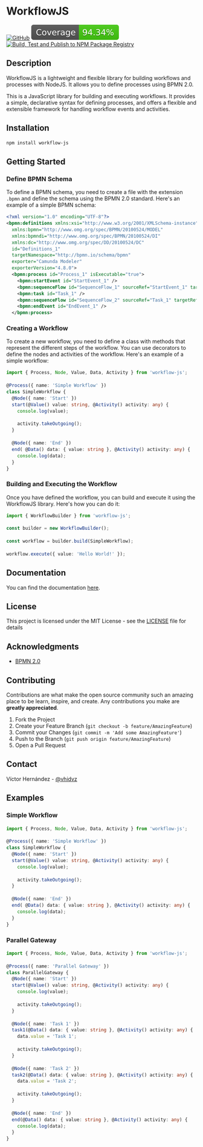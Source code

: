 # WorkflowJS

[![GitHub](https://img.shields.io/github/license/vhidvz/workflow-js?style=flat)](https://vhidvz.github.io/workflow-js/)
[![Coverage](https://raw.githubusercontent.com/vhidvz/workflow-js/master/coverage-badge.svg)](https://htmlpreview.github.io/?https://github.com/vhidvz/workflow-js/blob/master/docs/coverage/lcov-report/index.html)
[![Build, Test and Publish to NPM Package Registry](https://github.com/vhidvz/workflow-js/actions/workflows/npm-ci.yml/badge.svg)](https://github.com/vhidvz/workflow-js/actions/workflows/npm-ci.yml)

## Description

WorkflowJS is a lightweight and flexible library for building workflows and processes with NodeJS. It allows you to define processes using BPMN 2.0.

This is a JavaScript library for building and executing workflows. It provides a simple, declarative syntax for defining processes, and offers a flexible and extensible framework for handling workflow events and activities.

## Installation

```sh
npm install workflow-js
```

## Getting Started

### Define BPMN Schema

To define a BPMN schema, you need to create a file with the extension `.bpmn` and define the schema using the BPMN 2.0 standard. Here's an example of a simple BPMN schema:

```xml
<?xml version="1.0" encoding="UTF-8"?>
<bpmn:definitions xmlns:xsi="http://www.w3.org/2001/XMLSchema-instance"
  xmlns:bpmn="http://www.omg.org/spec/BPMN/20100524/MODEL"
  xmlns:bpmndi="http://www.omg.org/spec/BPMN/20100524/DI"
  xmlns:dc="http://www.omg.org/spec/DD/20100524/DC"
  id="Definitions_1"
  targetNamespace="http://bpmn.io/schema/bpmn"
  exporter="Camunda Modeler"
  exporterVersion="4.8.0">
  <bpmn:process id="Process_1" isExecutable="true">
    <bpmn:startEvent id="StartEvent_1" />
    <bpmn:sequenceFlow id="SequenceFlow_1" sourceRef="StartEvent_1" targetRef="Task_1" />
    <bpmn:task id="Task_1" />
    <bpmn:sequenceFlow id="SequenceFlow_2" sourceRef="Task_1" targetRef="EndEvent_1" />
    <bpmn:endEvent id="EndEvent_1" />
  </bpmn:process>
```

### Creating a Workflow

To create a new workflow, you need to define a class with methods that represent the different steps of the workflow. You can use decorators to define the nodes and activities of the workflow. Here's an example of a simple workflow:

```ts
import { Process, Node, Value, Data, Activity } from 'workflow-js';

@Process({ name: 'Simple Workflow' })
class SimpleWorkflow {
  @Node({ name: 'Start' })
  start(@Value() value: string, @Activity() activity: any) {
    console.log(value);

    activity.takeOutgoing();
  }

  @Node({ name: 'End' })
  end( @Data() data: { value: string }, @Activity() activity: any) {
    console.log(data);
  }
}
```

### Building and Executing the Workflow

Once you have defined the workflow, you can build and execute it using the WorkflowJS library. Here's how you can do it:

```ts
import { WorkflowBuilder } from 'workflow-js';

const builder = new WorkflowBuilder();

const workflow = builder.build(SimpleWorkflow);

workflow.execute({ value: 'Hello World!' });
```

## Documentation

You can find the documentation [here](https://vhidvz.github.io/workflow-js/).

## License

This project is licensed under the MIT License - see the [LICENSE](LICENSE) file for details

## Acknowledgments

- [BPMN 2.0](https://www.omg.org/spec/BPMN/2.0/)

## Contributing

Contributions are what make the open source community such an amazing place to be learn, inspire, and create. Any contributions you make are **greatly appreciated**.

1. Fork the Project
2. Create your Feature Branch (`git checkout -b feature/AmazingFeature`)
3. Commit your Changes (`git commit -m 'Add some AmazingFeature'`)
4. Push to the Branch (`git push origin feature/AmazingFeature`)
5. Open a Pull Request

## Contact

Víctor Hernández - [@vhidvz](https://twitter.com/vhidvz)

## Examples

### Simple Workflow

```ts
import { Process, Node, Value, Data, Activity } from 'workflow-js';

@Process({ name: 'Simple Workflow' })
class SimpleWorkflow {
  @Node({ name: 'Start' })
  start(@Value() value: string, @Activity() activity: any) {
    console.log(value);

    activity.takeOutgoing();
  }

  @Node({ name: 'End' })
  end( @Data() data: { value: string }, @Activity() activity: any) {
    console.log(data);
  }
}
```

### Parallel Gateway

```ts
import { Process, Node, Value, Data, Activity } from 'workflow-js';

@Process({ name: 'Parallel Gateway' })
class ParallelGateway {
  @Node({ name: 'Start' })
  start(@Value() value: string, @Activity() activity: any) {
    console.log(value);

    activity.takeOutgoing();
  }

  @Node({ name: 'Task 1' })
  task1(@Data() data: { value: string }, @Activity() activity: any) {
    data.value = 'Task 1';

    activity.takeOutgoing();
  }

  @Node({ name: 'Task 2' })
  task2(@Data() data: { value: string }, @Activity() activity: any) {
    data.value = 'Task 2';

    activity.takeOutgoing();
  }

  @Node({ name: 'End' })
  end(@Data() data: { value: string }, @Activity() activity: any) {
    console.log(data);
  }
}
```
